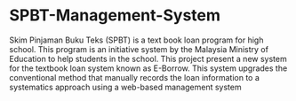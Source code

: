 # SPBT-Management-System
Skim Pinjaman Buku Teks (SPBT) is  a text book loan program for high school. This program is an initiative system by the Malaysia Ministry of Education to help students in the school. This project present a new system for the textbook loan system known as E-Borrow. This system upgrades the conventional method that manually records the loan information to a systematics approach using a web-based management system
